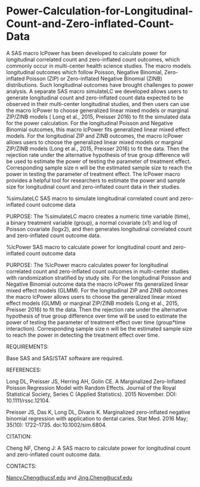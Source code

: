 # Power-Calculation-for-Longitudinal-Count-and-Zero-inflated-Count-Data

A SAS macro lcPower has been developed to calculate power for longitudinal correlated count and zero-inflated count outcomes, which commonly occur in multi-center health science studies. The macro models longitudinal outcomes which follow Poisson, Negative Binomial, Zero-inflated Poisson (ZIP) or Zero-inflated Negative Binomial (ZINB) distributions. Such longitudinal outcomes have brought challenges to power analysis. A separate SAS macro simulateLC we developed allows users to generate longitudinal count and zero-inflated count data expected to be observed in their multi-center longitudinal studies, and then users can use the macro lcPower to choose generalized linear mixed models or marginal ZIP/ZINB models ( Long et al., 2015, Preisser 2016) to fit the simulated data for the power calculation. For the longitudinal Poisson and Negative Binomial outcomes, this macro lcPower fits generalized linear mixed effect models. For the longitudinal ZIP and ZINB outcomes, the macro lcPower allows users to choose the generalized linear mixed models or marginal ZIP/ZINB models (Long et al., 2015, Preisser 2016) to fit the data. Then the rejection rate under the alternative hypothesis of true group difference will be used to estimate the power of testing the parameter of treatment effect. Corresponding sample size n will be the estimated sample size to reach the power in testing the parameter of treatment effect. The lcPower macro provides a helpful tool for researchers to estimate the power and sample size for longitudinal count and zero-inflated count data in their studies. 

%simulateLC SAS macro to simulate longitudinal correlated count and zero-inflated count outcome data

PURPOSE:
The %simulateLC macro creates a numeric time variable (time), a binary treatment variable (group), a normal covariate (x1) and log of Poisson covariate (logx2), and then generates longitudinal correlated count and zero-inflated count outcome data.


%lcPower SAS macro to calculate power for longitudinal count and zero-inflated count outcome data

PURPOSE:
The %lcPower macro calculates power for longitudinal correlated count and zero-inflated count outcomes in multi-center studies with randomization stratified by study site. For the longitudinal Poisson and Negative Binomial outcome data the macro lcPower fits generalized linear mixed effect models (GLMM). For the longitudinal ZIP and ZINB outcomes the macro lcPower allows users to choose the generalized linear mixed effect models (GLMM) or marginal ZIP/ZINB models (Long et al., 2015, Preisser 2016) to fit the data. Then the rejection rate under the alternative hypothesis of true group difference over time will be used to estimate the power of testing the parameter of treatment effect over time (group*time interaction). Corresponding sample size n will be the estimated sample size to reach the power in detecting the treatment effect over time.

REQUIREMENTS:

Base SAS and SAS/STAT software are required.


REFERENCES:
	
Long DL, Preisser JS, Herring AH, Golin CE. A Marginalized Zero-Inflated Poisson Regression Model with Random Effects. Journal of the Royal Statistical Society, Series C (Applied Statistics). 2015 November. DOI: 10.1111/rssc.12104.

Preisser JS, Das K, Long DL, Divaris K. Marginalized zero-inflated negative binomial regression with application to dental caries. Stat Med. 2016 May; 35(10): 1722–1735. doi:10.1002/sim.6804.


CITATION:
	
Cheng NF, Cheng J: A SAS macro to calculate power for longitudinal count and zero-inflated count outcome data.

CONTACTS:
	
Nancy.Cheng@ucsf.edu and Jing.Cheng@ucsf.edu
